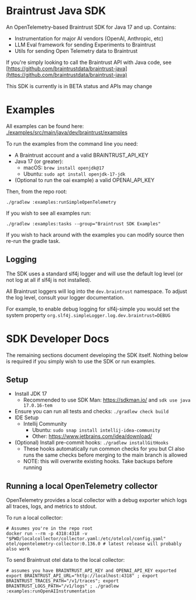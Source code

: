 # Braintrust Java SDK

An OpenTelemetry-based Braintrust SDK for Java 17 and up. Contains:

- Instrumentation for major AI vendors (OpenAI, Anthropic, etc)
- LLM Eval framework for sending Experiments to Braintrust
- Utils for sending Open Telemetry data to Braintrust

If you're simply looking to call the Braintrust API with Java code, see [https://github.com/braintrustdata/braintrust-java](https://github.com/braintrustdata/braintrust-java)

This SDK is currently is in BETA status and APIs may change

<!-- # Using the SDK in your code -->

<!-- *NOTE: The SDK has not published a release to maven yet. This section will not work until our first release is published* -->

<!-- build.gradle -->
<!-- ```gradle -->
<!-- dependencies { -->
<!--   implementation 'dev.braintrust:sdk:0.0.1' -->
<!-- } -->
<!-- ``` -->

# Examples

All examples can be found here: [./examples/src/main/java/dev/braintrust/examples](./examples/src/main/java/dev/braintrust/examples)

To run the examples from the command line you need:
- A Braintrust account and a valid BRAINTRUST_API_KEY
- Java 17 (or greater):
    - macOS: `brew install openjdk@17`
    - Ubuntu: `sudo apt install openjdk-17-jdk`
- (Optional to run the oai example) a valid OPENAI_API_KEY

Then, from the repo root:
```
./gradlew :examples:runSimpleOpenTelemetry
```

If you wish to see all examples run:
```
./gradlew :examples:tasks --group="Braintrust SDK Examples"
```

If you wish to hack around with the examples you can modify source then re-run the gradle task.

## Logging

The SDK uses a standard slf4j logger and will use the default log level (or not log at all if slf4j is not installed).

All Braintrust loggers will log into the `dev.braintrust` namespace. To adjust the log level, consult your logger documentation.

For example, to enable debug logging for slf4j-simple you would set the system property `org.slf4j.simpleLogger.log.dev.braintrust=DEBUG`

# SDK Developer Docs

The remaining sections document developing the SDK itself. Nothing below is required if you simply wish to use the SDK or run examples.

## Setup

- Install JDK 17
  - Recommended to use SDK Man: https://sdkman.io/ and `sdk use java 17.0.16-tem`
- Ensure you can run all tests and checks: `./gradlew check build`
- IDE Setup
  - Intellij Community
    - Ubuntu: `sudo snap install intellij-idea-community`
    - Other: https://www.jetbrains.com/idea/download/
- (Optional) Install pre-commit hooks: `./gradlew installGitHooks`
  - These hooks automatically run common checks for you but CI also runs the same checks before merging to the main branch is allowed
  - NOTE: this will overwrite existing hooks. Take backups before running

## Running a local OpenTelemetry collector

OpenTelemetry provides a local collector with a debug exporter which logs all traces, logs, and metrics to stdout.

To run a local collector:

```
# Assumes you're in the repo root
docker run --rm -p 4318:4318 -v "$PWD/localcollector/collector.yaml:/etc/otelcol/config.yaml" otel/opentelemetry-collector:0.136.0 # latest release will probably also work
```

To send Braintrust otel data to the local collector:

```
# assumes you have BRAINTRUST_API_KEY and OPENAI_API_KEY exported
export BRAINTRUST_API_URL="http://localhost:4318" ; export BRAINTRUST_TRACES_PATH="/v1/traces"; export BRAINTRUST_LOGS_PATH="/v1/logs" ; ./gradlew :examples:runOpenAIInstrumentation
```
